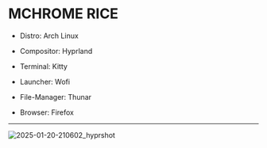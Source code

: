# MCHROME RICE

- Distro: Arch Linux

- Compositor: Hyprland

- Terminal: Kitty

- Launcher: Wofi

- File-Manager: Thunar

- Browser: Firefox
---

![2025-01-20-210602_hyprshot](https://github.com/user-attachments/assets/cd03cded-07bc-467b-9820-ef8d28d1a777)


